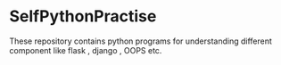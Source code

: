 # SelfPythonPractise
These repository contains python programs for understanding different component like flask , django , OOPS etc.

